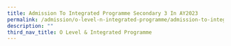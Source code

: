```yaml
---
title: Admission To Integrated Programme Secondary 3 In AY2023
permalink: /admission/o-level-n-integrated-programme/admission-to-integrated-programme-secondary-3-in-ay2023/
description: ""
third_nav_title: O Level & Integrated Programme
---
```


